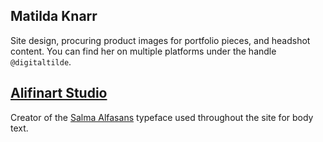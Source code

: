 ## Matilda Knarr
Site design, procuring product images for portfolio pieces, and headshot content. You can find her on multiple platforms under the handle `@digitaltilde`.

## [Alifinart Studio](www.behance.net/alifinart)
Creator of the [Salma Alfasans](https://alifinart.com/salma-alfasans) typeface used throughout the site for body text.
